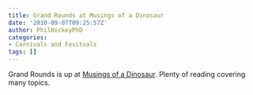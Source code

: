 ```yaml
---
title: Grand Rounds at Musings of a Dinosaur
date: '2010-09-07T09:25:57Z'
author: PhilHickeyPhD
categories:
- Carnivals and Fesitvals
tags: []
---
```


Grand Rounds is up at <a href="http://dinosaurmusings.wordpress.com/2010/09/07/grand-rounds-vol-6-no-50-take-me-out-to-the-ball-game/">Musings of a Dinosaur</a>.  Plenty of reading covering many topics.
